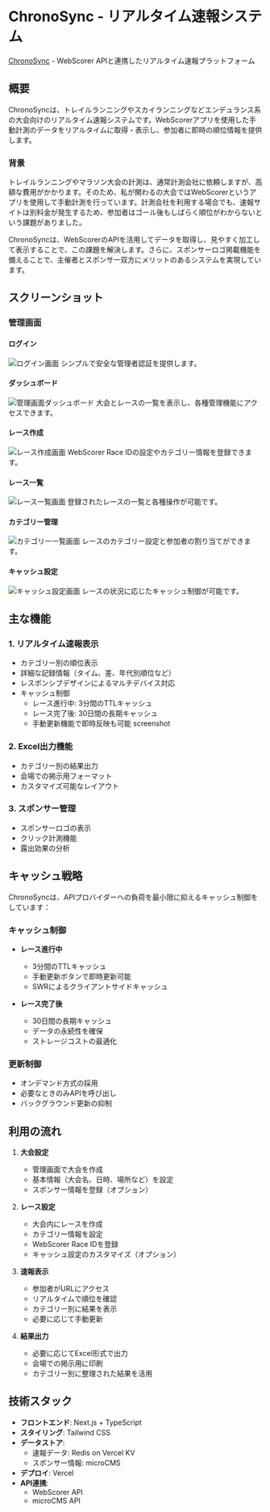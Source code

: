# ChronoSync - リアルタイム速報システム

[ChronoSync](https://chrono-sync.com/) - WebScorer APIと連携したリアルタイム速報プラットフォーム

## 概要

ChronoSyncは、トレイルランニングやスカイランニングなどエンデュランス系の大会向けのリアルタイム速報システムです。WebScorerアプリを使用した手動計測のデータをリアルタイムに取得・表示し、参加者に即時の順位情報を提供します。

### 背景

トレイルランニングやマラソン大会の計測は、通常計測会社に依頼しますが、高額な費用がかかります。そのため、私が関わるの大会ではWebScorerというアプリを使用して手動計測を行っています。計測会社を利用する場合でも、速報サイトは別料金が発生するため、参加者はゴール後もしばらく順位がわからないという課題がありました。

ChronoSyncは、WebScorerのAPIを活用してデータを取得し、見やすく加工して表示することで、この課題を解決します。さらに、スポンサーロゴ掲載機能を備えることで、主催者とスポンサー双方にメリットのあるシステムを実現しています。

## スクリーンショット

### 管理画面

#### ログイン
![ログイン画面](screenshots/admin_login.png)
シンプルで安全な管理者認証を提供します。

#### ダッシュボード
![管理画面ダッシュボード](screenshots/admin_dashboard.png)
大会とレースの一覧を表示し、各種管理機能にアクセスできます。

#### レース作成
![レース作成画面](screenshots/admin_create_race.png)
WebScorer Race IDの設定やカテゴリー情報を登録できます。

#### レース一覧
![レース一覧画面](screenshots/admin_race_list.png)
登録されたレースの一覧と各種操作が可能です。

#### カテゴリー管理
![カテゴリー一覧画面](screenshots/admin_category_list.png)
レースのカテゴリー設定と参加者の割り当てができます。

#### キャッシュ設定
![キャッシュ設定画面](screenshots/admin_cache_setting.png)
レースの状況に応じたキャッシュ制御が可能です。

## 主な機能

### 1. リアルタイム速報表示
- カテゴリー別の順位表示
- 詳細な記録情報（タイム、差、年代別順位など）
- レスポンシブデザインによるマルチデバイス対応
- キャッシュ制御
  - レース進行中: 3分間のTTLキャッシュ
  - レース完了後: 30日間の長期キャッシュ
  - 手動更新機能で即時反映も可能
screenshot
### 2. Excel出力機能
- カテゴリー別の結果出力
- 会場での掲示用フォーマット
- カスタマイズ可能なレイアウト

### 3. スポンサー管理
- スポンサーロゴの表示
- クリック計測機能
- 露出効果の分析

## キャッシュ戦略

ChronoSyncは、APIプロバイダーへの負荷を最小限に抑えるキャッシュ制御をしています：

### キャッシュ制御
- **レース進行中**
  - 3分間のTTLキャッシュ
  - 手動更新ボタンで即時更新可能
  - SWRによるクライアントサイドキャッシュ

- **レース完了後**
  - 30日間の長期キャッシュ
  - データの永続性を確保
  - ストレージコストの最適化

### 更新制御
- オンデマンド方式の採用
- 必要なときのみAPIを呼び出し
- バックグラウンド更新の抑制

## 利用の流れ

1. **大会設定**
   - 管理画面で大会を作成
   - 基本情報（大会名、日時、場所など）を設定
   - スポンサー情報を登録（オプション）

2. **レース設定**
   - 大会内にレースを作成
   - カテゴリー情報を設定
   - WebScorer Race IDを登録
   - キャッシュ設定のカスタマイズ（オプション）

3. **速報表示**
   - 参加者がURLにアクセス
   - リアルタイムで順位を確認
   - カテゴリー別に結果を表示
   - 必要に応じて手動更新

4. **結果出力**
   - 必要に応じてExcel形式で出力
   - 会場での掲示用に印刷
   - カテゴリー別に整理された結果を活用

## 技術スタック

- **フロントエンド**: Next.js + TypeScript
- **スタイリング**: Tailwind CSS
- **データストア**: 
  - 速報データ: Redis on Vercel KV
  - スポンサー情報: microCMS
- **デプロイ**: Vercel
- **API連携**: 
  - WebScorer API
  - microCMS API
